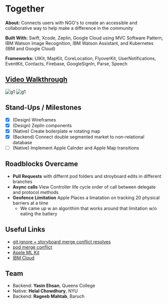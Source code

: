 # Together

**About:** Connects users with NGO's to create an accessible and collaborative way to help make a difference in the community

**Built With:** Swift, Xcode, Zeplin, Google Cloud using MVC Software Pattern, IBM Watson Image Recognition, IBM Watson Assistant, and Kubernetes (IBM and Google Cloud)

**Frameworks:** UIKit, MapKit, CoreLocation, FlyoverKit, UserNotifications, EventKit, Contacts, Firebase, GoogleSignIn, Parse, Speech



## [Video Walkthrough](https://drive.google.com/file/d/13j-njRUl-L3E42kVws_tj-nIkqRfXo3k/view)
![g1](g1.gif)
![g1](g2.gif)


## Stand-Ups / Milestones
- [x] (Design) Wireframes
- [x] (Design) Zeplin components
- [x] (Native) Create boilerplate w rotating map
- [x] (Backend) Connect double segmented market to non-relational database
- [ ] (Native) Implement Apple Calnder and Apple Map transitions

## Roadblocks Overcame
- **Pull Requests** with differnt pod folders and stroyboard edits in different branches
- **Async calls** View Controller life cycle order of call between delegate and protocol methods 
- **Geofence Limitation** Apple Places a limatation on tracking 20 physical barriers at a time
    - We came up w an algorithim that works around that limitation w/o eating the battery

## Useful Links
- [git ignore + storyboard merge conflict resolves](https://guides.codepath.com/ios/Using-Git-with-Terminal)
- [pod merge conflict](https://medium.com/@amlcurran/how-to-deal-with-conflicts-in-pod-folders-2eb9fa20f465)
- [Apple ML Kit](https://www.youtube.com/watch?v=p6GA8ODlnX0)
- [IBM Cloud](https://cloud.ibm.com/)



## Team
- Backend: **Yasin Ehsan**, Queens College 
- Native: **Helal Chowdhury**, NYU 
- Backend: **Rageeb Mahtab**, Baruch
